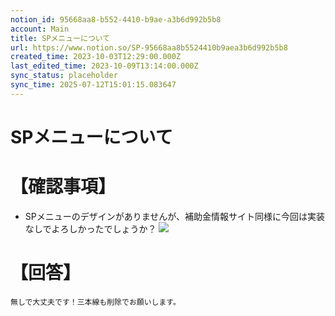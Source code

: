 ```yaml
---
notion_id: 95668aa8-b552-4410-b9ae-a3b6d992b5b8
account: Main
title: SPメニューについて
url: https://www.notion.so/SP-95668aa8b5524410b9aea3b6d992b5b8
created_time: 2023-10-03T12:29:00.000Z
last_edited_time: 2023-10-09T13:14:00.000Z
sync_status: placeholder
sync_time: 2025-07-12T15:01:15.083647
---
```

# SPメニューについて

# 【確認事項】
- SPメニューのデザインがありませんが、補助金情報サイト同様に今回は実装なしでよろしかったでしょうか？
![](https://prod-files-secure.s3.us-west-2.amazonaws.com/736adce6-a3a4-4a64-9f74-d9aa055c96d2/6b584fa8-4636-4bd3-a074-95e3887f7ae9/Untitled.png?X-Amz-Algorithm=AWS4-HMAC-SHA256&X-Amz-Content-Sha256=UNSIGNED-PAYLOAD&X-Amz-Credential=ASIAZI2LB466UJGNQ2X5%2F20250719%2Fus-west-2%2Fs3%2Faws4_request&X-Amz-Date=20250719T043345Z&X-Amz-Expires=3600&X-Amz-Security-Token=IQoJb3JpZ2luX2VjEIT%2F%2F%2F%2F%2F%2F%2F%2F%2F%2FwEaCXVzLXdlc3QtMiJIMEYCIQCqy6CyjklICdS9a8M0GYRocbbhZ9N%2BrUAObpyhPIvPMgIhAPJ%2BsDHTWMwEyeOPrRaFE1x9s8R%2FVqfT16ITxTUyzmc5KogECJ3%2F%2F%2F%2F%2F%2F%2F%2F%2F%2FwEQABoMNjM3NDIzMTgzODA1Igzc0g8R4RfaeExPqbQq3AOw0H76gqoBqESGSKZMg09OITCHavvFor4y5T7Hx%2FHQdTPCGMGRhu5CXugiPeuzA8MhPU3y2MEczDIqr4nnW8T3NuNc%2BlXTxPiar6ixYyL%2BEzZnrlRhuPr1ddHlJxEGn5vFfZkrPkEwkli5bIqsWLKN1AyFBCyt0mEfYKwGYE9X622dIuH%2BQzqvs9JTUgoceEDDvHXZYDlsWCpj%2FITv1Z%2BS9aJDe%2BVl5EY3mwECQXQ9yt5R2fz0xU2zJDy1nGbCdiBY9FaTq9PXv4pkt%2Byttrt7g0gw%2B8MCz2LW09KY5V%2FpjcoP2g2mTMHZjcVH%2BjM9rkZmoT5iA7SHV6P9YmzbuUrsvtb8JKDhxXArG34YR8AHSfoxDv45SEHUGMK7RCLPHqm9yobF5UWUxWObVVKOJdw8cW8MLmZX8%2FCG1EKgpax2thODHqT5Rob5uXrLW%2BoJKSB07qL7ZA30RVeu0LWf4veuZBkfAyjnm1EKDjRKcw%2F5wzM9J1fWbDcy9b%2FHICzkwdNRbqz9gAKIUrzC023aHkedwFv30n6Fa4c0TqlfsQ9lAgI3MNTRhtZho%2BXMVhXFEb%2FIKXYc06YP1YGcCFBW%2FwTYpU%2FYsOtXQTqc6HSPVbG3gqO05aOa8Vew4HuoFjCWquzDBjqkAXrly1vGicygjM83VWFl8UBD0yMJAjacltUqxKeKvKzNMlURdRD6PHu4emhe%2FG5jNsX7UA5xpISqYNWf0EqSMdiP1VKjZJVSjDv%2FRryxgwBFcIpzvrD73dvN8JnIla2Jpe1p0MxQbCRxb6K%2BGBYgdxwj7iv%2B9ZAvyb9uLmtlToKwJhKgEQrLuSLcoA0Oy%2FgoyjJSpNgOYyyLZ6VWdJTLmUOcb3Hi&X-Amz-Signature=8cc4e1274523a32f873013257f0d78e8c86d097db8e00c120b95fec3f69a6fe8&X-Amz-SignedHeaders=host&x-amz-checksum-mode=ENABLED&x-id=GetObject)
# 【回答】
```plain text
無しで大丈夫です！三本線も削除でお願いします。
```